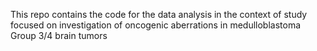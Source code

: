 This repo contains the code for the data analysis in the context of study focused on investigation of oncogenic aberrations in medulloblastoma Group 3/4 brain tumors
